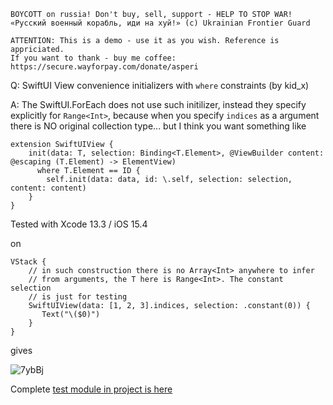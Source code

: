 ```
BOYCOTT on russia! Don't buy, sell, support - HELP TO STOP WAR!
«Русский военный корабль, иди на хуй!» (c) Ukrainian Frontier Guard

ATTENTION: This is a demo - use it as you wish. Reference is appriciated.
If you want to thank - buy me coffee: https://secure.wayforpay.com/donate/asperi
```

Q: SwiftUI View convenience initializers with `where` constraints (by kid_x)

A: The SwiftUI.ForEach does not use such initilizer, instead they specify explicitly for `Range<Int>`, because when you specify `indices` as a argument there is NO original collection type... but I think you want something like

```
extension SwiftUIView {
    init(data: T, selection: Binding<T.Element>, @ViewBuilder content: @escaping (T.Element) -> ElementView) 
      where T.Element == ID {
        self.init(data: data, id: \.self, selection: selection, content: content)
    }
}
```

Tested with Xcode 13.3 / iOS 15.4

on

```
VStack {
    // in such construction there is no Array<Int> anywhere to infer
    // from arguments, the T here is Range<Int>. The constant selection
    // is just for testing
    SwiftUIView(data: [1, 2, 3].indices, selection: .constant(0)) { 
       Text("\($0)")
    }
}
```

gives

![7ybBj](https://user-images.githubusercontent.com/62171579/164618060-d2b3859c-d955-4101-abe7-22e094da3504.png)

Complete [test module in project is here](https://github.com/Asperi-Demo/4SwiftUI/blob/master/PlayOn_iOS/PlayOn_iOS/Findings/TestConvenienceInitWithConstrains.swift)
